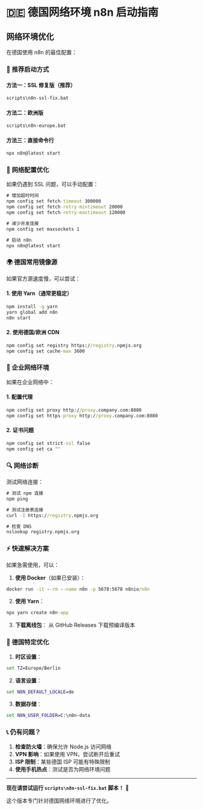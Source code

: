 # 🇩🇪 德国网络环境 n8n 启动指南

## 网络环境优化

在德国使用 n8n 的最佳配置：

### 🚀 推荐启动方式

#### 方法一：SSL 修复版（推荐）
```cmd
scripts\n8n-ssl-fix.bat
```

#### 方法二：欧洲版
```cmd
scripts\n8n-europe.bat
```

#### 方法三：直接命令行
```cmd
npx n8n@latest start
```

### 🔧 网络配置优化

如果仍遇到 SSL 问题，可以手动配置：

```cmd
# 增加超时时间
npm config set fetch-timeout 300000
npm config set fetch-retry-mintimeout 20000
npm config set fetch-retry-maxtimeout 120000

# 减少并发连接
npm config set maxsockets 1

# 启动 n8n
npx n8n@latest start
```

### 🌍 德国常用镜像源

如果官方源速度慢，可以尝试：

#### 1. 使用 Yarn（通常更稳定）
```cmd
npm install -g yarn
yarn global add n8n
n8n start
```

#### 2. 使用德国/欧洲 CDN
```cmd
npm config set registry https://registry.npmjs.org
npm config set cache-max 3600
```

### 🏢 企业网络环境

如果在企业网络中：

#### 1. 配置代理
```cmd
npm config set proxy http://proxy.company.com:8080
npm config set https-proxy http://proxy.company.com:8080
```

#### 2. 证书问题
```cmd
npm config set strict-ssl false
npm config set ca ""
```

### 🔍 网络诊断

测试网络连接：
```cmd
# 测试 npm 连接
npm ping

# 测试注册表连接
curl -I https://registry.npmjs.org

# 检查 DNS
nslookup registry.npmjs.org
```

### ⚡ 快速解决方案

如果急需使用，可以：

1. **使用 Docker**（如果已安装）：
```cmd
docker run -it --rm --name n8n -p 5678:5678 n8nio/n8n
```

2. **使用 Yarn**：
```cmd
npx yarn create n8n-app
```

3. **下载离线包**：
从 GitHub Releases 下载预编译版本

### 🎯 德国特定优化

1. **时区设置**：
```cmd
set TZ=Europe/Berlin
```

2. **语言设置**：
```cmd
set N8N_DEFAULT_LOCALE=de
```

3. **数据存储**：
```cmd
set N8N_USER_FOLDER=C:\n8n-data
```

### 📞 仍有问题？

1. **检查防火墙**：确保允许 Node.js 访问网络
2. **VPN 影响**：如果使用 VPN，尝试断开后重试
3. **ISP 限制**：某些德国 ISP 可能有特殊限制
4. **使用手机热点**：测试是否为网络环境问题

---

**现在请尝试运行 `scripts\n8n-ssl-fix.bat` 脚本！** 🚀

这个版本专门针对德国网络环境进行了优化。
